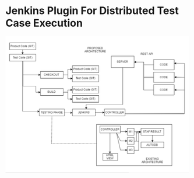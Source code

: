 # Jenkins Plugin For Distributed Test Case Execution

![Proposed Architecture](https://github.com/vdere/Jenkins-plugin-distributed/blob/main/Proposed%20Architecture.PNG)

